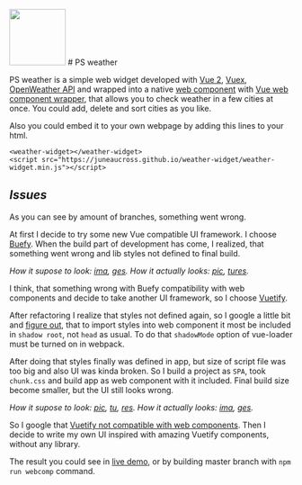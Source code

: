 <img src="https://juneaucross.github.io/weather-widget/misc/psbrella.png" width="100" height="100"> # PS weather

PS weather is a simple web widget developed with [Vue 2](https://vuejs.org/), [Vuex](https://vuex.vuejs.org/), [OpenWeather API](https://openweathermap.org/api) and wrapped into a native [web component](https://www.webcomponents.org/) with [Vue web component wrapper](https://github.com/vuejs/vue-web-component-wrapper),  that allows you to check weather in a few cities at once.
You could add, delete and sort cities as you like.

Also you could embed it to your own webpage by adding this lines to your html.

    <weather-widget></weather-widget>
    <script src="https://juneaucross.github.io/weather-widget/weather-widget.min.js"></script>


## *Issues*
As you can see by amount of branches, something went wrong.

At first I decide to try some new Vue compatible UI framework. I choose [Buefy](https://buefy.org). When the build part of development has come, I realized, that something went wrong and lib styles not defined to final build.

*How it supose to look: [ima](https://juneaucross.github.io/weather-widget/misc/buefydev.png), [ges](https://juneaucross.github.io/weather-widget/misc/buefydev2.png).*
*How it actually looks: [pic](https://juneaucross.github.io/weather-widget/misc/buefybuild.png), [tures](https://juneaucross.github.io/weather-widget/misc/buefybuild2.png).*

I think, that something wrong with Buefy compatibility with web components and decide to take another UI framework, so I choose [Vuetify](https://vuetifyjs.com).

After refactoring I realize that styles not defined again, so I google a little bit and [figure out](https://github.com/vuejs/vue-web-component-wrapper/issues/12#issuecomment-385141573), that to import styles into web component it most be included in `shadow root`, not `head` as usual. To do that `shadowMode` option of vue-loader must be turned on in webpack.

After doing that styles finally was defined in app, but size of script file was too big and also UI was kinda broken.  So I build a project as `SPA`, took `chunk.css` and build app as web component with it included. Final build size become smaller, but the UI still looks wrong.

*How it supose to look: [pic](https://juneaucross.github.io/weather-widget/misc/vuetifydev.png), [tu](https://juneaucross.github.io/weather-widget/misc/vuetifydev2.png), [res](https://juneaucross.github.io/weather-widget/misc/vuetifydev3.png).*
*How it actually looks: [ima](https://juneaucross.github.io/weather-widget/misc/vuetifybuild.png), [ges](https://juneaucross.github.io/weather-widget/misc/vuetifybuild2.png).*

So I google that [Vuetify not compatible with web components](https://github.com/vuetifyjs/vuetify/issues/7622#issuecomment-504330672).
Then I decide to write my own UI inspired with amazing Vuetify components, without any library.

The result you could see in [live demo](https://juneaucross.github.io/weather-widget/demo), or by building master branch with `npm run webcomp` command.
